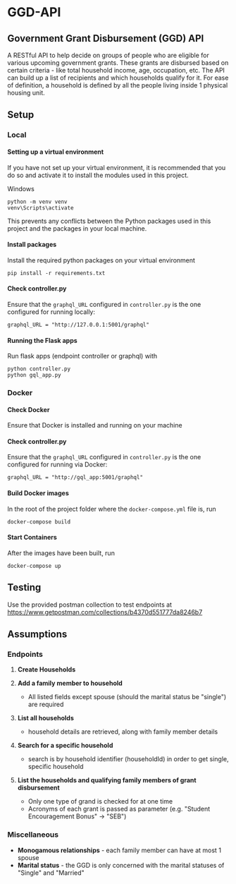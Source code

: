 # GGD-API
## **Government Grant Disbursement (GGD) API**
A RESTful API to help decide on groups of people who are eligible for various upcoming government grants. 
These grants are disbursed based on certain criteria - like total household income, age, occupation, etc. The API can build up a list of recipients and which households qualify for it. 
For ease of definition, a household is defined by all the people living inside 1 physical housing unit.

## **Setup**
### **Local**
#### **Setting up a virtual environment**
If you have not set up your virtual environment, it is recommended that you do so and activate it to install the modules used in this project.

Windows
```
python -m venv venv
venv\Scripts\activate

```
This prevents any conflicts between the Python packages used in this project and the packages in your local machine.

#### **Install packages**
Install the required python packages on your virtual environment
```
pip install -r requirements.txt
```

#### **Check controller.py**
Ensure that the `graphql_URL` configured in `controller.py` is the one configured for running locally:
```
graphql_URL = "http://127.0.0.1:5001/graphql"
```

#### **Running the Flask apps**

Run flask apps (endpoint controller or graphql) with
```
python controller.py
python gql_app.py
```

### **Docker**
#### **Check Docker**
Ensure that Docker is installed and running on your machine

#### **Check controller.py**
Ensure that the `graphql_URL` configured in `controller.py` is the one configured for running via Docker:
```
graphql_URL = "http://gql_app:5001/graphql"
```
#### **Build Docker images**
In the root of the project folder where the `docker-compose.yml` file is, run 
```
docker-compose build
```

#### **Start Containers**
After the images have been built, run
```
docker-compose up
```

## **Testing**
Use the provided postman collection to test endpoints at https://www.getpostman.com/collections/b4370d551777da8246b7

## **Assumptions**
### **Endpoints**
1. **Create Households**
    

2. **Add a family member to household**
    - All listed fields except spouse (should the marital status be "single") are required

3. **List all households**
    - household details are retrieved, along with family member details

4. **Search for a specific household**
    - search is by household identifier (householdId) in order to get single, specific household

5. **List the households and qualifying family members of grant disbursement**
    - Only one type of grand is checked for at one time
    - Acronyms of each grant is passed as parameter (e.g. "Student Encouragement Bonus" -> "SEB")


### Miscellaneous
- **Monogamous relationships** - each family member can have at most 1 spouse 
- **Marital status** - the GGD is only concerned with the marital statuses of "Single" and "Married"